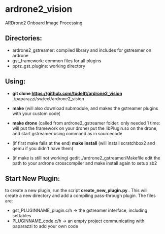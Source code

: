 ardrone2_vision
===============

ARDrone2 Onboard Image Processing

Directories:
------------


 - ardrone2_gstreamer:	compiled library and includes for gstreamer on ardrone
 - gst_framework:		common files for all plugins
 - pprz_gst_plugins:	working directory

Using:
-----

 - **git clone https://github.com/tudelft/ardrone2_vision** ./paparazzi/sw/ext/ardrone2_vision
 - **make** (will also download submodule, and makes the gstreamer plugins with your custom code)
 - **make drone** (called from ardrone2_gstreamer folder: only needed 1 time: will put the framework on your drone)
put the libPlugin.so on the drone, and start gstreamer using command as in sourcecode

 - (if first make fails at the end) **make install** (will install scratchbox2 and qemu if you didn't have them)
 - (if make is still not working) gedit ./ardrone2_gstreamer/Makefile edit the path to your ardrone crosscompiler and make install again to setup sb2

Start New Plugin:
---------------

to create a new plugin, run the script **create_new_plugin.py <PlugInName>**. This will create a new directory and add a compiling pass-through plugin. The files are:

 - gst_PLUGINNAME_plugin.c/h -> the gstreamer interface, including settables
 - PLUGINNAME_code.c/h -> an empty project communicating with paparazzi to add your own code

